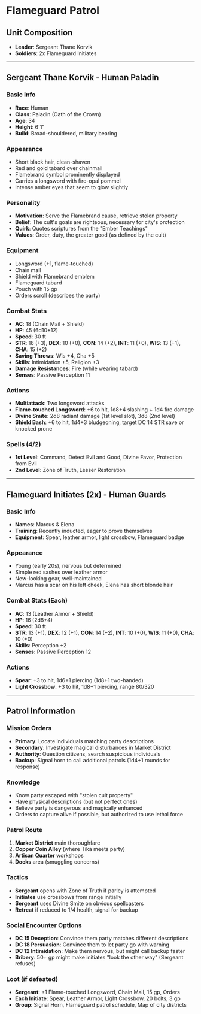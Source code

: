 # Flameguard Patrol

## Unit Composition
- **Leader**: Sergeant Thane Korvik
- **Soldiers**: 2x Flameguard Initiates

---

## Sergeant Thane Korvik - Human Paladin

### Basic Info
- **Race**: Human
- **Class**: Paladin (Oath of the Crown)
- **Age**: 34
- **Height**: 6'1"
- **Build**: Broad-shouldered, military bearing

### Appearance
- Short black hair, clean-shaven
- Red and gold tabard over chainmail
- Flamebrand symbol prominently displayed
- Carries a longsword with fire-opal pommel
- Intense amber eyes that seem to glow slightly

### Personality
- **Motivation**: Serve the Flamebrand cause, retrieve stolen property
- **Belief**: The cult's goals are righteous, necessary for city's protection
- **Quirk**: Quotes scriptures from the "Ember Teachings"
- **Values**: Order, duty, the greater good (as defined by the cult)

### Equipment
- Longsword (+1, flame-touched)
- Chain mail
- Shield with Flamebrand emblem
- Flameguard tabard
- Pouch with 15 gp
- Orders scroll (describes the party)

### Combat Stats
- **AC**: 18 (Chain Mail + Shield)
- **HP**: 45 (6d10+12)
- **Speed**: 30 ft
- **STR**: 16 (+3), **DEX**: 10 (+0), **CON**: 14 (+2), **INT**: 11 (+0), **WIS**: 13 (+1), **CHA**: 15 (+2)
- **Saving Throws**: Wis +4, Cha +5
- **Skills**: Intimidation +5, Religion +3
- **Damage Resistances**: Fire (while wearing tabard)
- **Senses**: Passive Perception 11

### Actions
- **Multiattack**: Two longsword attacks
- **Flame-touched Longsword**: +6 to hit, 1d8+4 slashing + 1d4 fire damage
- **Divine Smite**: 2d8 radiant damage (1st level slot), 3d8 (2nd level)
- **Shield Bash**: +6 to hit, 1d4+3 bludgeoning, target DC 14 STR save or knocked prone

### Spells (4/2)
- **1st Level**: Command, Detect Evil and Good, Divine Favor, Protection from Evil
- **2nd Level**: Zone of Truth, Lesser Restoration

---

## Flameguard Initiates (2x) - Human Guards

### Basic Info
- **Names**: Marcus & Elena
- **Training**: Recently inducted, eager to prove themselves
- **Equipment**: Spear, leather armor, light crossbow, Flameguard badge

### Appearance
- Young (early 20s), nervous but determined
- Simple red sashes over leather armor
- New-looking gear, well-maintained
- Marcus has a scar on his left cheek, Elena has short blonde hair

### Combat Stats (Each)
- **AC**: 13 (Leather Armor + Shield)
- **HP**: 16 (2d8+4)
- **Speed**: 30 ft
- **STR**: 13 (+1), **DEX**: 12 (+1), **CON**: 14 (+2), **INT**: 10 (+0), **WIS**: 11 (+0), **CHA**: 10 (+0)
- **Skills**: Perception +2
- **Senses**: Passive Perception 12

### Actions
- **Spear**: +3 to hit, 1d6+1 piercing (1d8+1 two-handed)
- **Light Crossbow**: +3 to hit, 1d8+1 piercing, range 80/320

---

## Patrol Information

### Mission Orders
- **Primary**: Locate individuals matching party descriptions
- **Secondary**: Investigate magical disturbances in Market District
- **Authority**: Question citizens, search suspicious individuals
- **Backup**: Signal horn to call additional patrols (1d4+1 rounds for response)

### Knowledge
- Know party escaped with "stolen cult property"
- Have physical descriptions (but not perfect ones)
- Believe party is dangerous and magically enhanced
- Orders to capture alive if possible, but authorized to use lethal force

### Patrol Route
1. **Market District** main thoroughfare
2. **Copper Coin Alley** (where Tika meets party)
3. **Artisan Quarter** workshops
4. **Docks** area (smuggling concerns)

### Tactics
- **Sergeant** opens with Zone of Truth if parley is attempted
- **Initiates** use crossbows from range initially
- **Sergeant** uses Divine Smite on obvious spellcasters
- **Retreat** if reduced to 1/4 health, signal for backup

### Social Encounter Options
- **DC 15 Deception**: Convince them party matches different descriptions
- **DC 18 Persuasion**: Convince them to let party go with warning
- **DC 12 Intimidation**: Make them nervous, but might call backup faster
- **Bribery**: 50+ gp might make initiates "look the other way" (Sergeant refuses)

### Loot (if defeated)
- **Sergeant**: +1 Flame-touched Longsword, Chain Mail, 15 gp, Orders
- **Each Initiate**: Spear, Leather Armor, Light Crossbow, 20 bolts, 3 gp
- **Group**: Signal Horn, Flameguard patrol schedule, Map of city districts